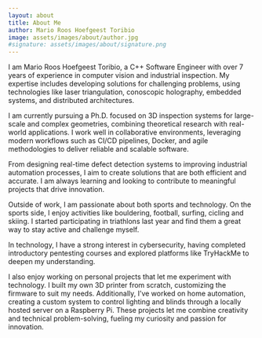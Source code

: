 ```yaml
---
layout: about
title: About Me
author: Mario Roos Hoefgeest Toribio
image: assets/images/about/author.jpg
#signature: assets/images/about/signature.png
---
```


I am Mario Roos Hoefgeest Toribio, a C++ Software Engineer with over 7 years of experience in computer vision and industrial inspection. My expertise includes developing solutions for challenging problems, using technologies like laser triangulation, conoscopic holography, embedded systems, and distributed architectures.

I am currently pursuing a Ph.D. focused on 3D inspection systems for large-scale and complex geometries, combining theoretical research with real-world applications. I work well in collaborative environments, leveraging modern workflows such as CI/CD pipelines, Docker, and agile methodologies to deliver reliable and scalable software.

From designing real-time defect detection systems to improving industrial automation processes, I aim to create solutions that are both efficient and accurate. I am always learning and looking to contribute to meaningful projects that drive innovation.


Outside of work, I am passionate about both sports and technology. On the sports side, I enjoy activities like bouldering, football, surfing, cicling and skiing. I started participating in triathlons last year and find them a great way to stay active and challenge myself.  

In technology, I have a strong interest in cybersecurity, having completed introductory pentesting courses and explored platforms like TryHackMe to deepen my understanding.  

I also enjoy working on personal projects that let me experiment with technology. I built my own 3D printer from scratch, customizing the firmware to suit my needs. Additionally, I’ve worked on home automation, creating a custom system to control lighting and blinds through a locally hosted server on a Raspberry Pi. These projects let me combine creativity and technical problem-solving, fueling my curiosity and passion for innovation.  

